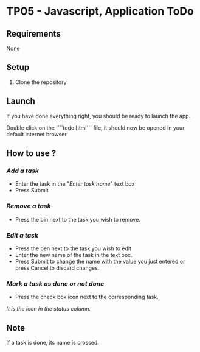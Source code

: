 # TP05 - Javascript, Application ToDo

## **Requirements**
None

## **Setup**
1. Clone the repository


## **Launch**
If you have done everything right, you should be ready to launch the app.

Double click on the ````todo.html``` file, it should now be opened in your default internet browser.


## **How to use ?**

### _Add a task_
* Enter the task in the "*Enter task name*" text box
* Press Submit

### _Remove a task_
* Press the bin next to the task you wish to remove.

### _Edit a task_
* Press the pen next to the task you wish to edit
* Enter the new name of the task in the text box.
* Press Submit to change the name with the value you just entered or press Cancel to discard changes.

### _Mark a task as done or not done_
* Press the check box icon next to the corresponding task.

*It is the icon in the status column.*

## **Note**
If a task is done, its name is crossed.
